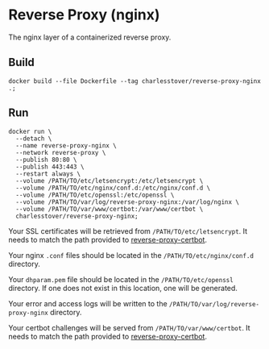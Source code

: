 # Reverse Proxy (nginx)

The nginx layer of a containerized reverse proxy.

## Build

```
docker build --file Dockerfile --tag charlesstover/reverse-proxy-nginx .;
```

## Run

```
docker run \
  --detach \
  --name reverse-proxy-nginx \
  --network reverse-proxy \
  --publish 80:80 \
  --publish 443:443 \
  --restart always \
  --volume /PATH/TO/etc/letsencrypt:/etc/letsencrypt \
  --volume /PATH/TO/etc/nginx/conf.d:/etc/nginx/conf.d \
  --volume /PATH/TO/etc/openssl:/etc/openssl \
  --volume /PATH/TO/var/log/reverse-proxy-nginx:/var/log/nginx \
  --volume /PATH/TO/var/www/certbot:/var/www/certbot \
  charlesstover/reverse-proxy-nginx;
```

Your SSL certificates will be retrieved from `/PATH/TO/etc/letsencrypt`. It
needs to match the path provided to
[reverse-proxy-certbot](https://github.com/CharlesStover/reverse-proxy-certbot).

Your nginx `.conf` files should be located in the `/PATH/TO/etc/nginx/conf.d`
directory.

Your `dhparam.pem` file should be located in the `/PATH/TO/etc/openssl`
directory. If one does not exist in this location, one will be generated.

Your error and access logs will be written to the
`/PATH/TO/var/log/reverse-proxy-nginx` directory.

Your certbot challenges will be served from `/PATH/TO/var/www/certbot`. It needs
to match the path provided to
[reverse-proxy-certbot](https://github.com/CharlesStover/reverse-proxy-certbot).
